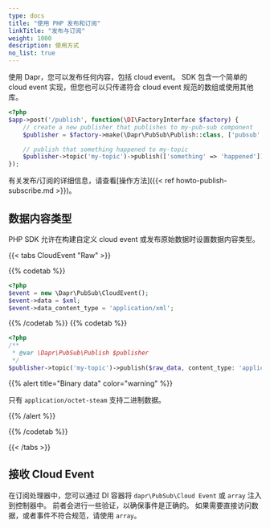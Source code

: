 ```yaml
---
type: docs
title: "使用 PHP 发布和订阅"
linkTitle: "发布与订阅"
weight: 1000
description: 使用方式
no_list: true
---
```


使用 Dapr，您可以发布任何内容，包括 cloud event。 SDK 包含一个简单的 cloud event 实现，但您也可以只传递符合 cloud event 规范的数组或使用其他库。

```php
<?php
$app->post('/publish', function(\DI\FactoryInterface $factory) {
    // create a new publisher that publishes to my-pub-sub component
    $publisher = $factory->make(\Dapr\PubSub\Publish::class, ['pubsub' => 'my-pubsub']);

    // publish that something happened to my-topic
    $publisher->topic('my-topic')->publish(['something' => 'happened']);
});
```

有关发布/订阅的详细信息，请查看[操作方法]({{< ref howto-publish-subscribe.md >}})。

## 数据内容类型

PHP SDK 允许在构建自定义 cloud event 或发布原始数据时设置数据内容类型。

{{< tabs CloudEvent "Raw" >}}

{{% codetab %}}

```php
<?php
$event = new \Dapr\PubSub\CloudEvent();
$event->data = $xml;
$event->data_content_type = 'application/xml';
```

{{% /codetab %}}
{{% codetab %}}

```php
<?php
/**
 * @var \Dapr\PubSub\Publish $publisher 
 */
$publisher->topic('my-topic')->publish($raw_data, content_type: 'application/octet-stream');
```

{{% alert title="Binary data" color="warning" %}}

只有 `application/octet-steam` 支持二进制数据。

{{% /alert %}}

{{% /codetab %}}

{{< /tabs >}}

## 接收 Cloud Event

在订阅处理器中，您可以通过 DI 容器将 `dapr\PubSub\Cloud Event` 或 `array` 注入到控制器中。 前者会进行一些验证，以确保事件是正确的。 如果需要直接访问数据，或者事件不符合规范，请使用 `array`。
